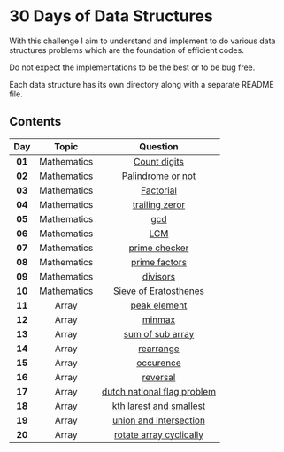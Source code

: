 # 30 Days of Data Structures

With this challenge I aim to understand and implement to do various data structures problems which are the foundation of efficient codes.

Do not expect the implementations to be the best or to be bug free. 

Each data structure has its own directory along with a separate README file.

## Contents
|Day         |Topic                                |Question                                          |
|:----------:|:-----------------------------------:|:------------------------------------------------:|
|**01**      |Mathematics                          |[Count digits](./count%20digits/)                 |
|**02**      |Mathematics                          |[Palindrome or not](./palidrome%20check/)         |
|**03**      |Mathematics                          |[Factorial](./factorial/)                         |
|**04**      |Mathematics                          |[trailing zeror](./trailing_zero/)                |
|**05**      |Mathematics                          |[gcd](./gcd/)                                     |
|**06**      |Mathematics                          |[LCM](./lcm/)                                     |
|**07**      |Mathematics                          |[prime checker](./prime/)                         |
|**08**      |Mathematics                          |[prime factors](./prime%20factors/)               |
|**09**      |Mathematics                          |[divisors](./divisors%20of%20a%20number/)         |
|**10**      |Mathematics                          |[Sieve of Eratosthenes](./Sieve%20of%20Eratosthenes/)         |
|**11**      |Array                                |[peak element](./peak%20element/)         |
|**12**      |Array                                |[minmax](./min%20and%20max/)         |
|**13**      |Array                                |[sum of sub array](./sum%20of%20sub%20array/)         |
|**14**      |Array                                |[rearrange](./rearrange/)         |
|**15**      |Array                                |[occurence](./occurence/)         |
|**16**      |Array                                |[reversal](./Array%20reversal/)         |
|**17**      |Array                                |[dutch national flag problem](./dutch%20national%20flag%20problem/)         |
|**18**      |Array                                |[kth larest and smallest](./kth%20largest%20and%20smallest/)         |
|**19**      |Array                                |[union and intersection](./u%20and%20i/)         |
|**20**      |Array                                |[rotate array cyclically](./rotate%20array%20cyclically/)         |


